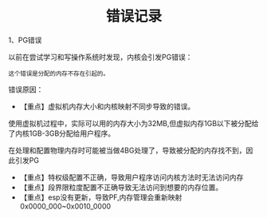 # <h1 align="center">错误记录</h1>

1、PG错误

以前在尝试学习和写操作系统时发现，内核会引发PG错误：

```
这个错误是分配的内存不存在引起的。
```

错误原因：

* 【重点】虚拟机内存大小和内核映射不同步导致的错误。

使用虚拟机过程中，实际可以用的内存大小为32MB,但虚拟内存1GB以下被分配给了内核1GB-3GB分配给用户程序。

在处理和配置物理内存时可能被当做4BG处理了，导致被分配的内存找不到，因此引发PG

* 【重点】特权级配置不正确，导致用户程序访问内核方法时无法访问内存
* 【重点】段界限粒度配置不正确导致无法访问到想要的内存位置。
* 【重点】esp没有更新，导致PF,内存管理会重新映射0x0000_000~0x0010_0000
